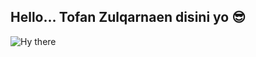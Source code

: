 <!-- ngatur h1,h2 pakai # -->
## Hello... Tofan Zulqarnaen disini yo 😎


![Hy there ](https://media.giphy.com/media/J47zreUx5lBT2SqjUY/giphy.gif)
